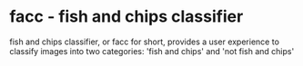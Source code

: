 # facc - fish and chips classifier

fish and chips classifier, or facc for short, provides a user experience to classify images into two categories: 'fish and chips' and 'not fish and chips'
